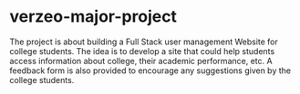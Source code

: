 # verzeo-major-project
The project is about building a Full Stack user management Website for college students. The idea is to develop a site that could help students access information about college, their academic performance, etc. A feedback form is also provided to encourage any suggestions given by the college students. 
